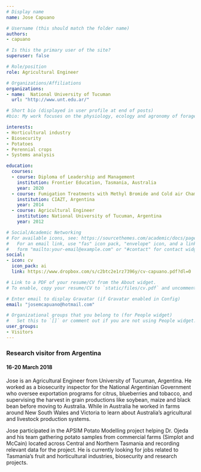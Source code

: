 ```yaml
---
# Display name
name: Jose Capuano

# Username (this should match the folder name)
authors:
- capuano

# Is this the primary user of the site?
superuser: false

# Role/position
role: Agricultural Engineer

# Organizations/Affiliations
organizations:
- name:  National University of Tucuman
  url: "http://www.unt.edu.ar/"

# Short bio (displayed in user profile at end of posts)
#bio: My work focuses on the physiology, ecology and agronomy of forage plants.

interests:
- Horticultural industry
- Biosecurity
- Potatoes
- Perennial crops 
- Systems analysis

education:
  courses:
  - course: Diploma of Leadership and Management
    institution: Frontier Education, Tasmania, Australia
    year: 2020
  - course: Fumigation Treatments with Methyl Bromide and Cold air Chambers
    institution: CIAZT, Argentina
    year: 2014
  - course: Agricultural Engineer
    institution: National University of Tucuman, Argentina
    year: 2012

# Social/Academic Networking
# For available icons, see: https://sourcethemes.com/academic/docs/page-builder/#icons
#   For an email link, use "fas" icon pack, "envelope" icon, and a link in the
#   form "mailto:your-email@example.com" or "#contact" for contact widget.
social:
- icon: cv
  icon_pack: ai
  link: https://www.dropbox.com/s/c2btc2e1rz7396y/cv-capuano.pdf?dl=0

# Link to a PDF of your resume/CV from the About widget.
# To enable, copy your resume/CV to `static/files/cv.pdf` and uncomment the lines below.

# Enter email to display Gravatar (if Gravatar enabled in Config)
email: "josemcapuano@hotmail.com"

# Organizational groups that you belong to (for People widget)
#   Set this to `[]` or comment out if you are not using People widget.
user_groups:
- Visitors
---
```

### Research visitor from Argentina
#### 16-20 March 2018

Jose is an Agricultural Engineer from University of Tucuman, Argentina. He worked as a biosecurity inspector for the National Argentinian Government who oversee exportation programs for citrus, blueberries and tobacco, and supervising the harvest in grain productions like soybean, maize and black bean before moving to Australia. While in Australia he worked in farms around New South Wales and Victoria to learn about Australia’s agricultural and livestock production systems.

Jose participated in the APSIM Potato Modelling project helping Dr. Ojeda and his team gathering potato samples from commercial farms (Simplot and McCain) located across Central and Northern Tasmania and recording relevant data for the project. He is currently looking for jobs related to Tasmania’s fruit and horticultural industries, biosecurity and research projects.
